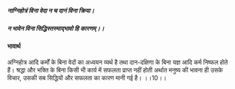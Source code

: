 ##### नाग्निहोत्रं विना वेदा न च दानं विना क्रिया।
##### न भावेन विना सिद्धिस्तस्माद्भावो हि कारणम्।। 

#### भावार्थ

अग्निहोत्र आदि कर्मों के बिना वेदों का अध्ययन व्यर्थ है तथा दान-दक्षिणा के बिना यज्ञ आदि कर्म निष्फल होते हैं। श्रद्धा और भक्ति के बिना किसी भी कार्य में सफलता प्राप्त नहीं होती अर्थात मनुष्य की भावना ही उसके विचार, उसकी सब सिद्धियों और सफलता का कारण मानी गई है। ।।10।।